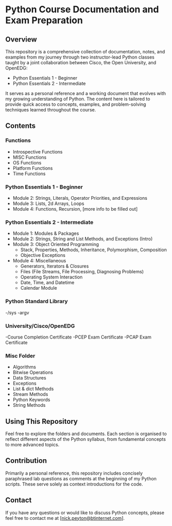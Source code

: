 # Python Course Documentation and Exam Preparation

## Overview

This repository is a comprehensive collection of documentation, notes, and examples from my journey through two instructor-lead Python classes taught by a joint collaboration between Cisco, the Open University, and OpenEDG:

- Python Essentials 1 - Beginner
- Python Essentials 2 - Intermediate

It serves as a personal reference and a working document that evolves with my growing understanding of Python. The content here is tailored to provide quick access to concepts, examples, and problem-solving techniques learned throughout the course.

## Contents

### Functions
- Introspective Functions
- MISC Functions
- OS Functions
- Platform Functions
- Time Functions

### Python Essentials 1 - Beginner
- Module 2: Strings, Literals, Operator Priorities, and Expressions
- Module 3: Lists, 2d Arrays, Loops
- Module 4: Functions, Recursion, [more info to be filled out]

### Python Essentials 2 - Intermediate
- Module 1: Modules & Packages
- Module 2: Strings, String and List Methods, and Exceptions (Intro)
- Module 3: Object Oriented Programming 
  - Stack, Properties, Methods, Inheritance, Polymorphism, Composition
  - Objective Exceptions
- Module 4: Miscellaneous
  - Generators, Iterators & Closures
  - Files (File Streams, File Processing, Diagnosing Problems)
  - Operating System Interaction
  - Date, Time, and Datetime
  - Calendar Module

### Python Standard Library
-/sys
  -argv

### University/Cisco/OpenEDG
-Course Completion Certificate
-PCEP Exam Certificate
-PCAP Exam Certificate

### Misc Folder
- Algorithms
- Bitwise Operations
- Data Structures
- Exceptions
- List & dict Methods
- Stream Methods
- Python Keywords
- String Methods

## Using This Repository

Feel free to explore the folders and documents. Each section is organised to reflect different aspects of the Python syllabus, from fundamental concepts to more advanced topics.

## Contribution

Primarily a personal reference, this repository includes concisely paraphrased lab questions as comments at the beginning of my Python scripts. These serve solely as context introductions for the code.

## Contact

If you have any questions or would like to discuss Python concepts, please feel free to contact me at [nick.peyton@btinternet.com].

